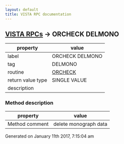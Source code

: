 ```yaml
---
layout: default
title: VISTA RPC documentation
---
```




## [VISTA RPCs](TableOfContent.md) &#8594; ORCHECK DELMONO 

 property | value 
--- | --- 
 label | ORCHECK DELMONO
 tag | DELMONO
 routine | [ORCHECK](http://code.osehra.org/dox/Routine_ORCHECK_source.html)
 return value type | SINGLE VALUE
 description | 


### Method description

 property | value 
--- | --- 
 Method comment | delete monograph data




 Generated on January 11th 2017, 7:15:04 am